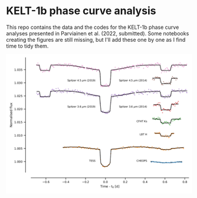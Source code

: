 # KELT-1b phase curve analysis

This repo contains the data and the codes for the KELT-1b phase curve analyses presented in Parviainen et al. (2022, submitted). Some notebooks creating the figures are still missing, but I'll add these one by one as I find time to tidy them.

![KELT-1b phase curve model](plots/kelt-1b-final-lc.png)
